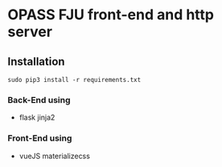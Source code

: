 # OPASS FJU front-end and http server

## Installation

`sudo pip3 install -r requirements.txt`


### Back-End using
* flask jinja2

### Front-End using 
* vueJS materializecss